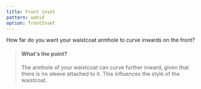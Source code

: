 ```yaml
---
title: Front inset
pattern: wahid
option: frontInset
---
```


How far do you want your waistcoat armhole to curve inwards on the front?

> #### What's the point?
> 
> The armhole of your waistcoat can curve further inward, given that there is no sleeve attached to it.
> This influences the style of the waistcoat.
